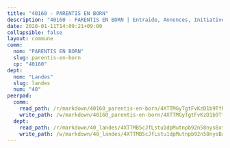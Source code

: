 ```yaml
---
title: "40160 - PARENTIS EN BORN"
description: "40160 - PARENTIS EN BORN | Entraide, Annonces, Initiatives"
date: 2020-01-11T14:09:21+09:00
collapsible: false
layout: commune
comm:
  nom: "PARENTIS EN BORN"
  slug: parentis-en-born
  cp: "40160"
dept:
  nom: "Landes"
  slug: landes
  num: "40"
peerpad:
  comm:
    read_path: /r/markdown/40160_parentis-en-born/4XTTMGyTgtFvKzD1b9TfH3S5qAyC9LRoEMBEDJxG63viqyXVs
    write_path: /w/markdown/40160_parentis-en-born/4XTTMGyTgtFvKzD1b9TfH3S5qAyC9LRoEMBEDJxG63viqyXVs-K3TgUenMTC7wM6rNDZcXBXb61Z5rQM1FNT9dP4UWjsiP7chKRjjCtjP9gFTZekU456JFwiNsmAnSkQacBx74CaJ1iVVVsRacfTtnHfQYF6spaUTuur9i2L3KTf44Z3varsjBmYZ7
  dept:
    read_path: /r/markdown/40_landes/4XTTMB5cJfLstu1dpMutnpb92n58nysBxt2LvNHp8iFa2he7h
    write_path: /w/markdown/40_landes/4XTTMB5cJfLstu1dpMutnpb92n58nysBxt2LvNHp8iFa2he7h-K3TgUvrqNj5GqBsxRXbDQxXTucun7uHSVZWT5C8CgQNaESTTE4cfR63JCubPGiKkKruc9dwpRJsb8aWPbJoGCdC5JVr33cPSqpb1rkjpoPrBPEdrj3zMya2yHWSYgr5GG1nyDstK
---
```


